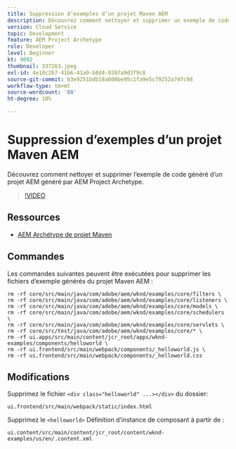 ```yaml
---
title: Suppression d’exemples d’un projet Maven AEM
description: Découvrez comment nettoyer et supprimer un exemple de code d’un projet AEM généré par AEM Project Archetype.
version: Cloud Service
topic: Development
feature: AEM Project Archetype
role: Developer
level: Beginner
kt: 9092
thumbnail: 337263.jpeg
exl-id: 4e10c2b7-41b6-41a0-b8d4-9207a9d3f9c8
source-git-commit: b3e9251bdb18a008be95c1fa9e5c79252a74fc98
workflow-type: tm+mt
source-wordcount: '88'
ht-degree: 10%

---
```


# Suppression d’exemples d’un projet Maven AEM

Découvrez comment nettoyer et supprimer l’exemple de code généré d’un projet AEM généré par AEM Project Archetype.

>[!VIDEO](https://video.tv.adobe.com/v/337263?quality=12&learn=on)


## Ressources

+ [AEM Archétype de projet Maven](https://github.com/adobe/aem-project-archetype)

## Commandes

Les commandes suivantes peuvent être exécutées pour supprimer les fichiers d’exemple générés du projet Maven AEM :

```
rm -rf core/src/main/java/com/adobe/aem/wknd/examples/core/filters \
rm -rf core/src/main/java/com/adobe/aem/wknd/examples/core/listeners \
rm -rf core/src/main/java/com/adobe/aem/wknd/examples/core/models \
rm -rf core/src/main/java/com/adobe/aem/wknd/examples/core/schedulers \
rm -rf core/src/main/java/com/adobe/aem/wknd/examples/core/servlets \
rm -rf core/src/test/java/com/adobe/aem/wknd/examples/core/* \
rm -rf ui.apps/src/main/content/jcr_root/apps/wknd-examples/components/helloworld \
rm -rf ui.frontend/src/main/webpack/components/_helloworld.js \
rm -rf ui.frontend/src/main/webpack/components/_helloworld.css
```

## Modifications

Supprimez le fichier `<div class="helloworld" ...></div>` du dossier:

```
ui.frontend/src/main/webpack/static/index.html
```

Supprimez le `<helloworld>` Définition d’instance de composant à partir de :

```
ui.content/src/main/content/jcr_root/content/wknd-examples/us/en/.content.xml
```
